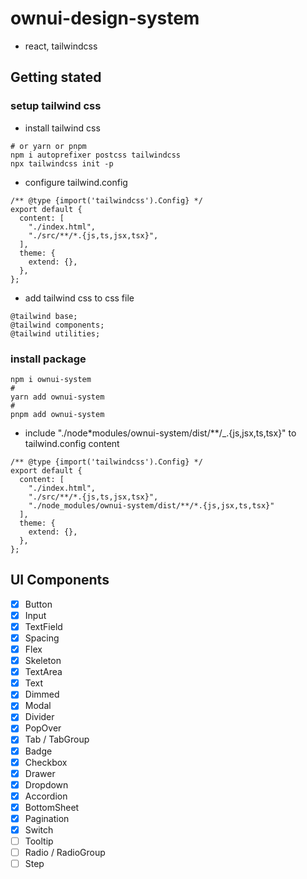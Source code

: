 # ownui-design-system

- react, tailwindcss

## Getting stated

### setup tailwind css

- install tailwind css

```
# or yarn or pnpm
npm i autoprefixer postcss tailwindcss
npx tailwindcss init -p
```

- configure tailwind.config

```
/** @type {import('tailwindcss').Config} */
export default {
  content: [
    "./index.html",
    "./src/**/*.{js,ts,jsx,tsx}",
  ],
  theme: {
    extend: {},
  },
};

```

- add tailwind css to css file

```
@tailwind base;
@tailwind components;
@tailwind utilities;
```

### install package

```
npm i ownui-system
#
yarn add ownui-system
#
pnpm add ownui-system
```

- include "./node\*modules/ownui-system/dist/\*\*/\_.{js,jsx,ts,tsx}" to tailwind.config content

```
/** @type {import('tailwindcss').Config} */
export default {
  content: [
    "./index.html",
    "./src/**/*.{js,ts,jsx,tsx}",
    "./node_modules/ownui-system/dist/**/*.{js,jsx,ts,tsx}"
  ],
  theme: {
    extend: {},
  },
};

```

## UI Components

- [x] Button
- [x] Input
- [x] TextField
- [x] Spacing
- [x] Flex
- [x] Skeleton
- [x] TextArea
- [x] Text
- [x] Dimmed
- [x] Modal
- [x] Divider
- [x] PopOver
- [x] Tab / TabGroup
- [x] Badge
- [x] Checkbox
- [x] Drawer
- [x] Dropdown
- [x] Accordion
- [x] BottomSheet
- [x] Pagination
- [x] Switch
- [ ] Tooltip
- [ ] Radio / RadioGroup
- [ ] Step
